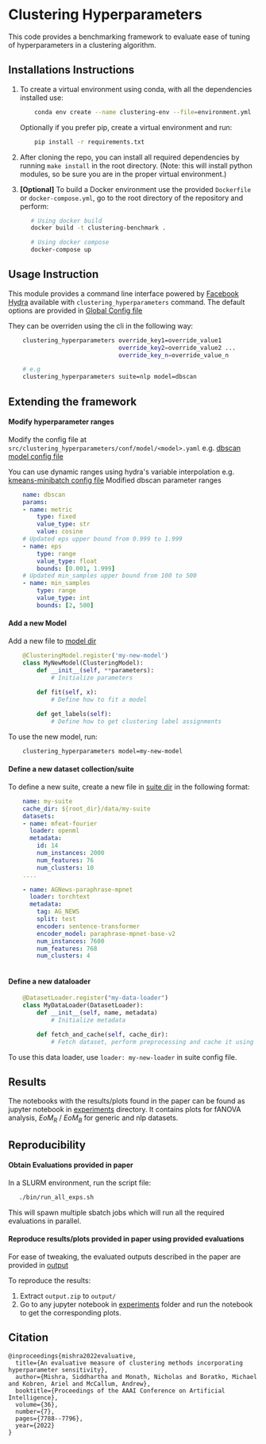 # Clustering Hyperparameters

This code provides a benchmarking framework to evaluate ease of tuning of hyperparameters in a clustering algorithm.

## Installations Instructions
1.  To create a virtual environment using conda, with all the dependencies installed use:
    ```bash
        conda env create --name clustering-env --file=environment.yml
    ```
    Optionally if you prefer pip, create a virtual environment and run:
    ```bash
        pip install -r requirements.txt
    ```

2. After cloning the repo, you can install all required dependencies by running `make install` in the root directory. (Note: this will install python modules, so be sure you are in the proper virtual environment.)

3. **[Optional]** To build a Docker environment use the provided `Dockerfile` or `docker-compose.yml`, go to the root directory of the repository and perform:
   ```bash
      # Using docker build
      docker build -t clustering-benchmark .

      # Using docker compose
      docker-compose up
   ```
## Usage Instruction

This module provides a command line interface powered by [Facebook Hydra](https://hydra.cc/) available with `clustering_hyperparameters` command. 
The default options are provided in [Global Config file](src/clustering_hyperparameters/conf/config.yaml) 

They can be overriden using the cli in the following way:
```bash
    clustering_hyperparameters override_key1=override_value1
                               override_key2=override_value2 ... 
                               override_key_n=override_value_n

    # e.g
    clustering_hyperparameters suite=nlp model=dbscan
```

## Extending the framework

#### Modify hyperparameter ranges
Modify the config file at `src/clustering_hyperparameters/conf/model/<model>.yaml` e.g. [dbscan model config file](src/clustering_hyperparameters/conf/model/dbscan.yaml)

You can use dynamic ranges using hydra's variable interpolation e.g. [kmeans-minibatch config file](src/clustering_hyperparameters/conf/model/kmeans-minibatch.yaml)
Modified dbscan parameter ranges
```yaml
    name: dbscan
    params:
    - name: metric
        type: fixed
        value_type: str
        value: cosine
    # Updated eps upper bound from 0.999 to 1.999
    - name: eps
        type: range
        value_type: float
        bounds: [0.001, 1.999]
    # Updated min_samples upper bound from 100 to 500
    - name: min_samples
        type: range
        value_type: int
        bounds: [2, 500]

```
#### Add a new Model
Add a new file to [model dir](src/clustering_hyperparameters/models/)
```python
    @ClusteringModel.register('my-new-model')
    class MyNewModel(ClusteringModel):
        def __init__(self, **parameters):
            # Initialize parameters
        
        def fit(self, x):
            # Define how to fit a model

        def get_labels(self):
            # Define how to get clustering label assignments
```
To use the new model, run:
```bash
    clustering_hyperparameters model=my-new-model
```

#### Define a new dataset collection/suite
To define a new suite, create a new file in [suite dir](src/clustering_hyperparameters/conf/suite/) in the following format:

```yaml
    name: my-suite
    cache_dir: ${root_dir}/data/my-suite
    datasets:
    - name: mfeat-fourier
      loader: openml
      metadata:
        id: 14
        num_instances: 2000
        num_features: 76
        num_clusters: 10
    ....

    - name: AGNews-paraphrase-mpnet
      loader: torchtext
      metadata:
        tag: AG_NEWS
        split: test
        encoder: sentence-transformer
        encoder_model: paraphrase-mpnet-base-v2
        num_instances: 7600
        num_features: 768   
        num_clusters: 4
    
```

#### Define a new dataloader
```python
    @DatasetLoader.register("my-data-loader")
    class MyDataLoader(DatasetLoader):
        def __init__(self, name, metadata)
            # Initialize metadata

        def fetch_and_cache(self, cache_dir):
            # Fetch dataset, perform preprocessing and cache it using `Dataset.store_from_data` utility
```

To use this data loader, use `loader: my-new-loader` in suite config file.
## Results
The notebooks with the results/plots found in the paper can be found as jupyter notebook in [experiments](experiments) directory. It contains plots for fANOVA analysis, $EoM_{R}$ / $EoM_B$ for generic and nlp datasets.

## Reproducibility
#### Obtain Evaluations provided in paper
In a SLURM environment, run the script file:
```bash
   ./bin/run_all_exps.sh
```
This will spawn multiple sbatch jobs which will run all the required evaluations in parallel.

#### Reproduce results/plots provided in paper using provided evaluations 

For ease of tweaking, the evaluated outputs described in the paper are provided in [output](output.zip)

To reproduce the results:
1. Extract `output.zip` to `output/`
2. Go to any jupyter notebook in [experiments](experiments) folder and run the notebook to get the corresponding plots.

## Citation
```
@inproceedings{mishra2022evaluative,
  title={An evaluative measure of clustering methods incorporating hyperparameter sensitivity},
  author={Mishra, Siddhartha and Monath, Nicholas and Boratko, Michael and Kobren, Ariel and McCallum, Andrew},
  booktitle={Proceedings of the AAAI Conference on Artificial Intelligence},
  volume={36},
  number={7},
  pages={7788--7796},
  year={2022}
}
```
